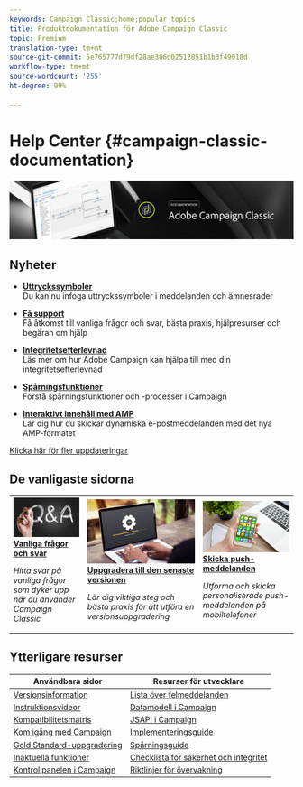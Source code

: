 ```yaml
---
keywords: Campaign Classic;home;popular topics
title: Produktdokumentation för Adobe Campaign Classic
topic: Premium
translation-type: tm+mt
source-git-commit: 5e765777d79df28ae306d02512851b1b3f49018d
workflow-type: tm+mt
source-wordcount: '255'
ht-degree: 99%

---
```



# Help Center {#campaign-classic-documentation}

![](platform/using/assets/do-not-localize/banner_acc_doc.jpg)

## Nyheter

* **[Uttryckssymboler](delivery/using/defining-the-email-content.md#inserting-emoticons)**<br/>Du kan nu infoga uttryckssymboler i meddelanden och ämnesrader

* **[Få support](https://helpx.adobe.com/se/campaign/kb/ac-support.html)**<br/>
Få åtkomst till vanliga frågor och svar, bästa praxis, hjälpresurser och begäran om hjälp

* **[Integritetsefterlevnad](https://helpx.adobe.com/se/campaign/kb/campaign-privacy.html)**<br/>
Läs mer om hur Adobe Campaign kan hjälpa till med din integritetsefterlevnad

* **[Spårningsfunktioner](https://helpx.adobe.com/se/campaign/kb/acc-tracking.html)**<br/>
Förstå spårningsfunktioner och -processer i Campaign

* **[Interaktivt innehåll med AMP](delivery/using/defining-interactive-content.md)**<br/>Lär dig hur du skickar dynamiska e-postmeddelanden med det nya AMP-formatet

[Klicka här för fler uppdateringar](/help/rn/using/documentation-updates.md)

## De vanligaste sidorna

<table>
<tr>
  <td>
    <a href="platform/using/common-questions.md">
      <img alt="Vanliga frågor och svar " src="platform/using/assets/FAQ.png"/>
    </a>
    <div>
      <a href="platform/using/common-questions.md">
    <strong>Vanliga frågor och svar</strong>
    </a>
    </div>
    <p>
    <em>Hitta svar på vanliga frågor som dyker upp när du använder Campaign Classic</em>
    <p>
  </td>
   <td>
    <a href="https://helpx.adobe.com/se/campaign/kb/acc-build-upgrade.html">
      <img alt="Versionsuppgradering" src="platform/using/assets/upgrade.png" />
    </a>
    <div>
      <a href="https://helpx.adobe.com/se/campaign/kb/acc-build-upgrade.html">
    <strong>Uppgradera till den senaste versionen</strong>
    </a>
    </div>
    <p>
    <em>Lär dig viktiga steg och bästa praxis för att utföra en versionsuppgradering</em>
    <p>
  </td>
  <td>
    <a href="delivery/using/creating-notifications.md">
       <img alt="Push-meddelanden" src="platform/using/assets/push.png" />
    </a>
    <div>
       <a href="delivery/using/creating-notifications.md">
    <strong>Skicka push-meddelanden</strong>
    </a>
    </div>
    <p>
    <em>Utforma och skicka personaliserade push-meddelanden på mobiltelefoner</em>
    <p>
  </td>
</tr>
</table>

## Ytterligare resurser

| Användbara sidor | Resurser för utvecklare |
|---|---|
| [Versionsinformation](/help/rn/using/latest-release.md) | [Lista över felmeddelanden](https://docs.adobe.com/content/help/en/campaign-classic/technicalresources/error_messages/error_codes.html) |
| [Instruktionsvideor](https://docs.adobe.com/content/help/en/campaign-learn/campaign-classic-tutorials/overview.html) | [Datamodell i Campaign](configuration/using/about-data-model.md) |
| [Kompatibilitetsmatris](https://helpx.adobe.com/se/campaign/kb/compatibility-matrix.html) | [JSAPI i Campaign](https://docs.adobe.com/content/help/en/campaign-classic/technicalresources/api/p-1.html) |
| [Kom igång med Campaign](platform/using/about-adobe-campaign-classic.md) | [Implementeringsguide](https://helpx.adobe.com/se/campaign/kb/acc-implementation.html) |
| [Gold Standard-uppgradering](https://helpx.adobe.com/se/campaign/kb/gold-standard.html) | [Spårningsguide](https://helpx.adobe.com/se/campaign/kb/acc-tracking.html) |
| [Inaktuella funktioner](https://helpx.adobe.com/se/campaign/kb/deprecated-and-removed-features.html) | [Checklista för säkerhet och integritet](https://helpx.adobe.com/se/campaign/kb/acc-security.html) |
| [Kontrollpanelen i Campaign](https://docs.adobe.com/content/help/sv-SE/control-panel/using/control-panel-home.html) | [Riktlinjer för övervakning](production/using/monitoring-guidelines.md) |
